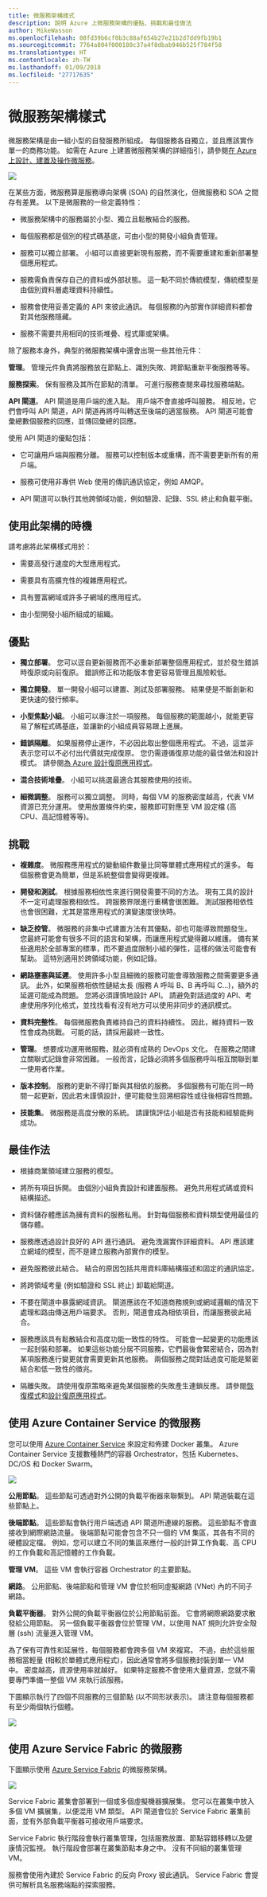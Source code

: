 ```yaml
---
title: 微服務架構樣式
description: 說明 Azure 上微服務架構的優點、挑戰和最佳做法
author: MikeWasson
ms.openlocfilehash: 08fd39b6cf0b3c88af654b27e21b2d7dd9fb19b1
ms.sourcegitcommit: 7764a804f000180c37a4f8dbab946b525f784f58
ms.translationtype: HT
ms.contentlocale: zh-TW
ms.lasthandoff: 01/09/2018
ms.locfileid: "27717635"
---
```

# <a name="microservices-architecture-style"></a>微服務架構樣式

微服務架構是由一組小型的自發服務所組成。 每個服務各自獨立，並且應該實作單一的商務功能。 如需在 Azure 上建置微服務架構的詳細指引，請參閱[在 Azure 上設計、建置及操作微服務](../../microservices/index.md)。

![](./images/microservices-logical.svg)
 
在某些方面，微服務算是服務導向架構 (SOA) 的自然演化，但微服務和 SOA 之間存有差異。 以下是微服務的一些定義特性：

- 微服務架構中的服務屬於小型、獨立且鬆散結合的服務。

- 每個服務都是個別的程式碼基底，可由小型的開發小組負責管理。

- 服務可以獨立部署。 小組可以直接更新現有服務，而不需要重建和重新部署整個應用程式。

- 服務需負責保存自己的資料或外部狀態。 這一點不同於傳統模型，傳統模型是由個別資料層處理資料持續性。

- 服務會使用妥善定義的 API 來彼此通訊。 每個服務的內部實作詳細資料都會對其他服務隱藏。

- 服務不需要共用相同的技術堆疊、程式庫或架構。

除了服務本身外，典型的微服務架構中還會出現一些其他元件：

**管理**。 管理元件負責將服務放在節點上、識別失敗、跨節點重新平衡服務等等。  

**服務探索**。  保有服務及其所在節點的清單。 可進行服務查閱來尋找服務端點。 

**API 閘道**。 API 閘道是用戶端的進入點。 用戶端不會直接呼叫服務。 相反地，它們會呼叫 API 閘道，API 閘道再將呼叫轉送至後端的適當服務。 API 閘道可能會彙總數個服務的回應，並傳回彙總的回應。 

使用 API 閘道的優點包括：

- 它可讓用戶端與服務分離。 服務可以控制版本或重構，而不需要更新所有的用戶端。

-  服務可使用非專供 Web 使用的傳訊通訊協定，例如 AMQP。

- API 閘道可以執行其他跨領域功能，例如驗證、記錄、SSL 終止和負載平衡。

## <a name="when-to-use-this-architecture"></a>使用此架構的時機

請考慮將此架構樣式用於：

- 需要高發行速度的大型應用程式。

- 需要具有高擴充性的複雜應用程式。

- 具有豐富網域或許多子網域的應用程式。

- 由小型開發小組所組成的組織。


## <a name="benefits"></a>優點 

- **獨立部署**。 您可以逕自更新服務而不必重新部署整個應用程式，並於發生錯誤時復原或向前復原。 錯誤修正和功能版本會更容易管理且風險較低。

- **獨立開發**。 單一開發小組可以建置、測試及部署服務。 結果便是不斷創新和更快速的發行頻率。 

- **小型焦點小組**。 小組可以專注於一項服務。 每個服務的範圍越小，就能更容易了解程式碼基底，並讓新的小組成員容易跟上進展。

- **錯誤隔離**。 如果服務停止運作，不必因此取出整個應用程式。 不過，這並非表示您可以不必付出代價就完成復原。 您仍需遵循復原功能的最佳做法和設計模式。 請參閱[為 Azure 設計復原應用程式][resiliency-overview]。

- **混合技術堆疊**。 小組可以挑選最適合其服務使用的技術。 

- **細微調整**。 服務可以獨立調整。 同時，每個 VM 的服務密度越高，代表 VM 資源已充分運用。 使用放置條件約束，服務即可對應至 VM 設定檔 (高 CPU、高記憶體等等)。

## <a name="challenges"></a>挑戰

- **複雜度**。 微服務應用程式的變動組件數量比同等單體式應用程式的還多。 每個服務會更為簡單，但是系統整個會變得更複雜。

- **開發和測試**。 根據服務相依性來進行開發需要不同的方法。 現有工具的設計不一定可處理服務相依性。 跨服務界限進行重構會很困難。 測試服務相依性也會很困難，尤其是當應用程式的演變速度很快時。

- **缺乏控管**。 微服務的非集中式建置方法有其優點，卻也可能導致問題發生。 您最終可能會有很多不同的語言和架構，而讓應用程式變得難以維護。 備有某些適用於全部專案的標準，而不要過度限制小組的彈性，這樣的做法可能會有幫助。 這特別適用於跨領域功能，例如記錄。

- **網路壅塞與延遲**。 使用許多小型且細微的服務可能會導致服務之間需要更多通訊。 此外，如果服務相依性鏈結太長 (服務 A 呼叫 B、B 再呼叫 C...)，額外的延遲可能成為問題。 您將必須謹慎地設計 API。 請避免對話過度的 API、考慮使用序列化格式，並找找看有沒有地方可以使用非同步的通訊模式。

- **資料完整性**。 每個微服務負責維持自己的資料持續性。 因此，維持資料一致性會成為挑戰。 可能的話，請採用最終一致性。

- **管理**。 想要成功運用微服務，就必須有成熟的 DevOps 文化。 在服務之間建立關聯式記錄會非常困難。 一般而言，記錄必須將多個服務呼叫相互關聯到單一使用者作業。

- **版本控制**。 服務的更新不得打斷與其相依的服務。 多個服務有可能在同一時間一起更新，因此若未謹慎設計，便可能發生回溯相容性或往後相容性問題。

- **技能集**。 微服務是高度分散的系統。 請謹慎評估小組是否有技能和經驗能夠成功。

## <a name="best-practices"></a>最佳作法

- 根據商業領域建立服務的模型。 

- 將所有項目拆開。 由個別小組負責設計和建置服務。 避免共用程式碼或資料結構描述。 

- 資料儲存體應該為擁有資料的服務私用。 針對每個服務和資料類型使用最佳的儲存體。 

- 服務應透過設計良好的 API 進行通訊。 避免洩漏實作詳細資料。 API 應該建立網域的模型，而不是建立服務內部實作的模型。

- 避免服務彼此結合。 結合的原因包括共用資料庫結構描述和固定的通訊協定。

- 將跨領域考量 (例如驗證和 SSL 終止) 卸載給閘道。

- 不要在閘道中暴露網域資訊。 閘道應該在不知道商務規則或網域邏輯的情況下處理和路由傳送用戶端要求。 否則，閘道會成為相依項目，而讓服務彼此結合。

- 服務應該具有鬆散結合和高度功能一致性的特性。 可能會一起變更的功能應該一起封裝和部署。 如果這些功能分居不同服務，它們最後會緊密結合，因為對某項服務進行變更就會需要更新其他服務。 兩個服務之間對話過度可能是緊密結合和低一致性的徵兆。 

- 隔離失敗。 請使用復原策略來避免某個服務的失敗產生連鎖反應。 請參閱[恢復模式][resiliency-patterns]和[設計復原應用程式][resiliency-overview]。

## <a name="microservices-using-azure-container-service"></a>使用 Azure Container Service 的微服務 

您可以使用 [Azure Container Service](/azure/container-service/) 來設定和佈建 Docker 叢集。 Azure Container Service 支援數種熱門的容器 Orchestrator，包括 Kubernetes、DC/OS 和 Docker Swarm。

![](./images/microservices-acs.png)
 
**公用節點**。 這些節點可透過對外公開的負載平衡器來聯繫到。 API 閘道裝載在這些節點上。

**後端節點**。 這些節點會執行用戶端透過 API 閘道所連線的服務。 這些節點不會直接收到網際網路流量。 後端節點可能會包含不只一個的 VM 集區，其各有不同的硬體設定檔。 例如，您可以建立不同的集區來應付一般的計算工作負載、高 CPU 的工作負載和高記憶體的工作負載。 

**管理 VM**。 這些 VM 會執行容器 Orchestrator 的主要節點。 

**網路**。 公用節點、後端節點和管理 VM 會位於相同虛擬網路 (VNet) 內的不同子網路。 

**負載平衡器**。  對外公開的負載平衡器位於公用節點前面。 它會將網際網路要求散發給公用節點。 另一個負載平衡器會位於管理 VM，以使用 NAT 規則允許安全殼層 (ssh) 流量進入管理 VM。

為了保有可靠性和延展性，每個服務都會跨多個 VM 來複寫。 不過，由於這些服務相當輕量 (相較於單體式應用程式)，因此通常會將多個服務封裝到單一 VM 中。 密度越高，資源使用率就越好。 如果特定服務不會使用大量資源，您就不需要專門準備一整個 VM 來執行該服務。

下圖顯示執行了四個不同服務的三個節點 (以不同形狀表示)。 請注意每個服務都有至少兩個執行個體。 
 
![](./images/microservices-node-density.png)

## <a name="microservices-using-azure-service-fabric"></a>使用 Azure Service Fabric 的微服務

下圖顯示使用 [Azure Service Fabric](/azure/service-fabric/) 的微服務架構。

![](./images/service-fabric.png)

Service Fabric 叢集會部署到一個或多個虛擬機器擴展集。 您可以在叢集中放入多個 VM 擴展集，以便混用 VM 類型。 API 閘道會位於 Service Fabric 叢集前面，並有外部負載平衡器可接收用戶端要求。

Service Fabric 執行階段會執行叢集管理，包括服務放置、節點容錯移轉以及健康情況監視。 執行階段會部署在叢集節點本身之中。 沒有不同組的叢集管理 VM。

服務會使用內建於 Service Fabric 的反向 Proxy 彼此通訊。 Service Fabric 會提供可解析具名服務端點的探索服務。


<!-- links -->

[resiliency-overview]: ../../resiliency/index.md
[resiliency-patterns]: ../../patterns/category/resiliency.md



